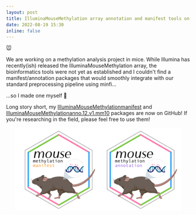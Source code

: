 ```yaml
---
layout: post
title: IlluminaMouseMethylation array annotation and manifest tools on github
date: 2022-08-19 15:30
inline: false
---
```


:mouse:

We are working on a methylation analysis project in mice. While Illumina has recently(ish) released the IlluminaMouseMethylation array, the bioinformatics tools were not yet as established and I couldn't find a manifest/annotation packages that would smoothly integrate with our standard preprocessing pipeline using minfi...

...so I made one myself :muscle:

Long story short, my [IlluminaMouseMethylationmanifest](https://github.com/chiaraherzog/IlluminaMouseMethylationmanifest) and [IlluminaMouseMethylationanno.12.v1.mm10](https://github.com/chiaraherzog/IlluminaMouseMethylationanno.12.v1.mm10) packages are now on GitHub! If you're researching in the field, please feel free to use them!

<center>
<img src="/assets/img/mouse-packages.jpg" width="90%">
</center>